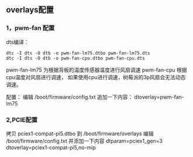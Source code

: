 ## overlays配置
### 1，pwm-fan 配置
dts编译：
```shell
dtc -I dts -O dtb -o pwm-fan-lm75.dtbo pwm-fan-lm75.dts
dtc -I dts -O dtb -o pwm-fan-cpu.dtbo pwm-fan-cpu.dts
```
pwm-fan-lm75 为根据背板的温度传感器温度进行风扇调速
pwm-fan-cpu  根据cpu温度对风扇进行调速， 如果使用cpu进行调速，树莓派的3p风扇会无法动态调速。

配置：
编辑 /boot/firmware/config.txt
追加一下内容：
dtoverlay=pwm-fan-lm75

### 2,PCIE配置
拷贝 pciex1-compat-pi5.dtbo 到 /boot/firmware/overlays
编辑 /boot/firmware/config.txt 并添加一下内容
dtparam=pciex1_gen=3
dtoverlay=pciex1-compat-pi5,no-mip